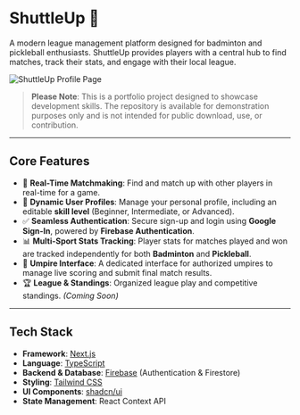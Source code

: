 # ShuttleUp 🏸

A modern league management platform designed for badminton and pickleball enthusiasts. ShuttleUp provides players with a central hub to find matches, track their stats, and engage with their local league.

![ShuttleUp Profile Page](https://i.imgur.com/r6TDRtD.png)

> **Please Note**: This is a portfolio project designed to showcase development skills. The repository is available for demonstration purposes only and is not intended for public download, use, or contribution.

---

## Core Features

-   🚀 **Real-Time Matchmaking**: Find and match up with other players in real-time for a game.
-   👤 **Dynamic User Profiles**: Manage your personal profile, including an editable **skill level** (Beginner, Intermediate, or Advanced).
-   ✅ **Seamless Authentication**: Secure sign-up and login using **Google Sign-In**, powered by **Firebase Authentication**.
-   📊 **Multi-Sport Stats Tracking**: Player stats for matches played and won are tracked independently for both **Badminton** and **Pickleball**.
-   🎤 **Umpire Interface**: A dedicated interface for authorized umpires to manage live scoring and submit final match results.
-   🏆 **League & Standings**: Organized league play and competitive standings. *(Coming Soon)*

---

## Tech Stack

-   **Framework**: [Next.js](https://nextjs.org/)
-   **Language**: [TypeScript](https://www.typescriptlang.org/)
-   **Backend & Database**: [Firebase](https://firebase.google.com/) (Authentication & Firestore)
-   **Styling**: [Tailwind CSS](https://tailwindcss.com/)
-   **UI Components**: [shadcn/ui](https://ui.shadcn.com/)
-   **State Management**: React Context API
